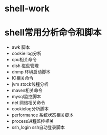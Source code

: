 shell-work
==========

# shell常用分析命令和脚本
  
- awk 脚本
- cookie log分析
- cpu相关命令
- dish 磁盘管理
- dnmp 环境启动脚本
- IO相关命令
- jvm stock线程分析
- maven相关命令
- mysql监控脚本
- net 网络相关命令
- cookielog分析脚本
- performance 系统状态相关脚本
- process进程监控相关
- ssh_login ssh自动登录脚本
 
 
